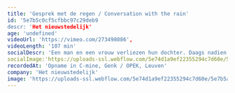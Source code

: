 ```yaml
---
title: 'Gesprek met de regen / Conversation with the rain'
id: '5e7b5c0cf5cfbbc97c29deb9
descr: 'Het nieuwstedelijk'
age: 'undefined'
videoUrl: 'https://vimeo.com/273498086',
videoLength: '107 min'
socialDescr: 'Een man en een vrouw verliezen hun dochter. Daags nadien krijgt de vrouw een aanbieding om in Singapore aan de slag te gaan als onderzoekster in de nanotechnologie. Ze besluiten voor het leven te kiezen. Ze laten alles achter en verhuizen naar Azië. Tijdens wandelingen door de moessonregens meent de man zijn dochter op te merken. Met haar te kunnen spreken. Hij ziet haar woorden in de regendruppels. Het geeft hem kracht. Hij neemt zijn vrouw mee uit het labo de moesson in.Na bejubelde politieke stukken zoals Hitler is Dood, de trilogie Hebzucht, Angst, Hoop en recent Groupe Diane gaat Stijn Devillé voor de eerste keer een erg persoonlijk verhaal te lijf. Gebaseerd op de emoties en gedachten na een bijna-dood ervaring met zijn kind.‍'
socialImage:'https://uploads-ssl.webflow.com/5e74d1a9ef22355294c7d60e/5e7b5a31fdd5f6d659e494f4_stijn-deville-gesprek-met-de-regen.jpg'
recordedAt: 'Opname in C-mine, Genk / OPEK, Leuven'
company: 'Het nieuwstedelijk'
image: 'https://uploads-ssl.webflow.com/5e74d1a9ef22355294c7d60e/5e7b5a31fdd5f6d659e494f4_stijn-deville-gesprek-met-de-regen.jpg'
---
```


